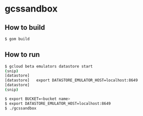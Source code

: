 # gcssandbox

## How to build

```bash
$ gom build
```

## How to run

```bash
$ gcloud beta emulators datastore start
(snip)
[datastore]
[datastore]   export DATASTORE_EMULATOR_HOST=localhost:8649
[datastore]
(snip)
```

```bash
$ export BUCKET=<bucket name>
$ export DATASTORE_EMULATOR_HOST=localhost:8649
$ ./gcssandbox
```
